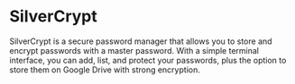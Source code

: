 # SilverCrypt
SilverCrypt is a secure password manager that allows you to store and encrypt passwords with a master password. With a simple terminal interface, you can add, list, and protect your passwords, plus the option to store them on Google Drive with strong encryption.
